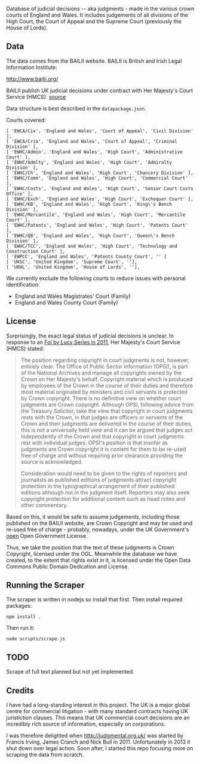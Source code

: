 Database of judicial decisions -- aka judgments - made in the various crown
courts of England and Wales. It includes judgements of all divisions of the High
Court, the Court of Appeal and the Supreme Court (previously the House of
Lords).

## Data

The data comes from the BAILII website. BAILII is British and Irish Legal
Information Institute:

<http://www.bailii.org/>

BAILII publish UK judicial decisions under contract with Her Majesty's
Court Service (HMCS). [source][foi1]

[foi1]: https://www.whatdotheyknow.com/request/information_provided_to_bailii_f#incoming-189463

Data structure is best described in the `datapackage.json`.

Courts covered:

```
[ 'EWCA/Civ', 'England and Wales', 'Court of Appeal', 'Civil Division' ],
[ 'EWCA/Crim', 'England and Wales', 'Court of Appeal', 'Criminal Division' ],
[ 'EWHC/Admin', 'England and Wales', 'High Court', 'Administrative Court' ],
[ 'EWHC/Admlty', 'England and Wales', 'High Court', 'Admiralty Division' ],
[ 'EWHC/Ch', 'England and Wales', 'High Court', 'Chancery Division' ],
[ 'EWHC/Comm', 'England and Wales', 'High Court', 'Commercial Court' ],
[ 'EWHC/Costs', 'England and Wales', 'High Court', 'Senior Court Costs Office' ],
[ 'EWHC/Exch', 'England and Wales', 'High Court', 'Exchequer Court' ],
[ 'EWHC/KB', 'England and Wales', 'High Court', 'King\'s Bench Division' ],
[ 'EWHC/Mercantile', 'England and Wales', 'High Court', 'Mercantile Court' ],
[ 'EWHC/Patents', 'England and Wales', 'High Court', 'Patents Court' ],
[ 'EWHC/QB', 'England and Wales', 'High Court', 'Queen\'s Bench Division' ],
[ 'EWHC/TCC', 'England and Wales', 'High Court', 'Technology and Construction Court' ],
[ 'EWPCC', 'England and Wales', 'Patents County Court', '' ]
[ 'UKSC', 'United Kingdom', 'Supreme Court', ''],
[ 'UKHL', 'United Kingdom', 'House of Lords', ''],
```

We currently exclude the following courts to reduce issues with personal
identification:

* England and Wales Magistrates' Court (Family)
* England and Wales County Court (Family)

## License

Surprisingly, the exact legal status of judicial decisions is unclear. In
response to an [FoI by Lucy Series in 2011][foi], Her Majesty's Court Service
(HMCS) stated:

[foi]: https://thesmallplaces.wordpress.com/2011/05/16/whose-copyright-is-it-anyway/

> The position regarding copyright in court judgments is not, however, entirely
> clear. The Office of Public Sector Information (OPSI), is part of the
> National Archives and manage all copyrights owned by the Crown on Her
> Majesty's behalf.  Copyright material which is produced by employees of the
> Crown in the course of their duties and therefore most material originated by
> ministers and civil servants is protected by Crown copyright. There is no
> definitive view on whether court judgments are Crown copyright. Although
> OPSI, following advice from the Treasury Solicitor, take the view that
> copyright in court judgments rests with the Crown, in that judges are
> officers or servants of the Crown and their judgments are delivered in the
> course of their duties, this is not a universally held view and it can be
> argued that judges act independently of the Crown and that copyright in court
> judgments rest with individual judges. OPSI's position is that insofar as
> judgments are Crown copyright it is content for them to be re-used free of
> charge and without requiring prior clearance providing the source is
> acknowledged.
> 
> Consideration would need to be given to the rights of reporters and
> journalists as published editions of judgments attract copyright protection
> in the typographical arrangement of their published editions although not in
> the judgment itself. Reporters may also seek copyright protection for
> additional content such as head notes and other commentary.  

Based on this, it would be safe to assume judgements, including those published
on the BAILII website, are Crown Copyright and may be used and re-used free of
charge - probably, nowadays, under the UK Government's [open][] Open Government
License.

Thus, we take the position that the text of these judgments is Crown Copyright,
licensed under the OGL. Meanwhile the database we have created, to the extent
that rights exist in it, is licensed under the Open Data Commons Public Domain
Dedication and License.

[open]: http://opendefinition.org/

## Running the Scraper

The scraper is written in nodejs so install that first. Then install required
packages:

    npm install .

Then run it:

    node scripts/scrape.js

## TODO

Scrape of full text planned but not yet implemented.

## Credits

I have had a long-standing interest in this project. The UK is a major global
centre for commercial litigation - with many standard contracts having UK
juristiction clauses. This means that UK commercial court decisions are an
incredibly rich source of information, especially on corporations.

I was therefore delighted when http://judgmental.org.uk/ was started by Francis
Irving, James Cranch and Nick Bull in 2011. Unfortunately in 2013 it shut down
over legal action. Soon after, I started this repo focusing more on scraping
the data from scratch.

